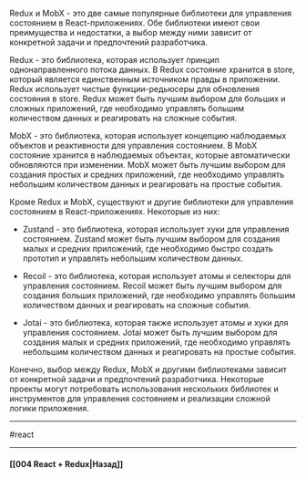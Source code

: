 Redux и MobX - это две самые популярные библиотеки для управления состоянием в React-приложениях. Обе библиотеки имеют свои преимущества и недостатки, а выбор между ними зависит от конкретной задачи и предпочтений разработчика.

Redux - это библиотека, которая использует принцип однонаправленного потока данных. В Redux состояние хранится в store, который является единственным источником правды в приложении. Redux использует чистые функции-редьюсеры для обновления состояния в store. Redux может быть лучшим выбором для больших и сложных приложений, где необходимо управлять большим количеством данных и реагировать на сложные события.

MobX - это библиотека, которая использует концепцию наблюдаемых объектов и реактивности для управления состоянием. В MobX состояние хранится в наблюдаемых объектах, которые автоматически обновляются при изменении. MobX может быть лучшим выбором для создания простых и средних приложений, где необходимо управлять небольшим количеством данных и реагировать на простые события.

Кроме Redux и MobX, существуют и другие библиотеки для управления состоянием в React-приложениях. Некоторые из них:

- Zustand - это библиотека, которая использует хуки для управления состоянием. Zustand может быть лучшим выбором для создания малых и средних приложений, где необходимо быстро создать прототип и управлять небольшим количеством данных.
    
- Recoil - это библиотека, которая использует атомы и селекторы для управления состоянием. Recoil может быть лучшим выбором для создания больших приложений, где необходимо управлять большим количеством данных и реагировать на сложные события.
    
- Jotai - это библиотека, которая также использует атомы и хуки для управления состоянием. Jotai может быть лучшим выбором для создания малых и средних приложений, где необходимо управлять небольшим количеством данных и реагировать на простые события.
    

Конечно, выбор между Redux, MobX и другими библиотеками зависит от конкретной задачи и предпочтений разработчика. Некоторые проекты могут потребовать использования нескольких библиотек и инструментов для управления состоянием и реализации сложной логики приложения.
____
#react

____

#### [[004 React + Redux|Назад]]